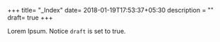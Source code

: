 +++
title= "_Index"
date= 2018-01-19T17:53:37+05:30
description = ""
draft= true
+++

Lorem Ipsum.
Notice `draft` is set to true.
